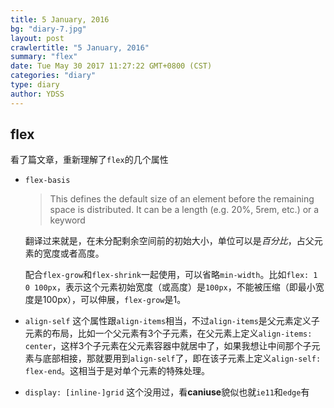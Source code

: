 ```yaml
---
title: 5 January, 2016
bg: "diary-7.jpg"
layout: post
crawlertitle: "5 January, 2016"
summary: "flex"
date: Tue May 30 2017 11:27:22 GMT+0800 (CST)
categories: "diary"
type: diary
author: YDSS
---
```


## flex
看了篇文章，重新理解了`flex`的几个属性

- `flex-basis`

	> This defines the default size of an element before the remaining space is distributed. It can be a length (e.g. 20%, 5rem, etc.) or a keyword
	
	翻译过来就是，在未分配剩余空间前的初始大小，单位可以是*百分比*，占父元素的宽度或者高度。
	
	配合`flex-grow`和`flex-shrink`一起使用，可以省略`min-width`。比如`flex: 1 0 100px`，表示这个元素初始宽度（或高度）是`100px`，不能被压缩（即最小宽度是100px），可以伸展，`flex-grow`是1。
	
- `align-self` 这个属性跟`align-items`相当，不过`align-items`是父元素定义子元素的布局，比如一个父元素有3个子元素，在父元素上定义`align-items: center`，这样3个子元素在父元素容器中就居中了，如果我想让中间那个子元素与底部相接，那就要用到`align-self`了，即在该子元素上定义`align-self: flex-end`。这相当于是对单个元素的特殊处理。

- `display: [inline-]grid` 这个没用过，看**caniuse**貌似也就`ie11`和`edge`有